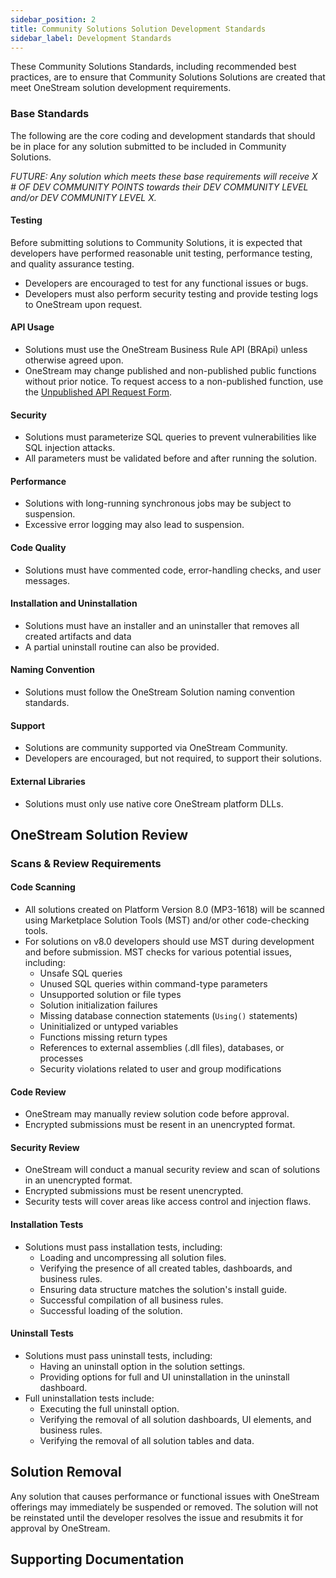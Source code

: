```yaml
---
sidebar_position: 2
title: Community Solutions Solution Development Standards
sidebar_label: Development Standards
---
```


These Community Solutions Standards, including recommended best practices, are to ensure that Community Solutions Solutions are created that meet OneStream solution development requirements.

### Base Standards

The following are the core coding and development standards that should be in place for any solution submitted to be included in Community Solutions.

_FUTURE: Any solution which meets these base requirements will receive X # OF DEV COMMUNITY POINTS towards their DEV COMMUNITY LEVEL and/or DEV COMMUNITY LEVEL X._

#### Testing

Before submitting solutions to Community Solutions, it is expected that developers have performed reasonable unit testing, performance testing, and quality assurance testing.

- Developers are encouraged to test for any functional issues or bugs.
- Developers must also perform security testing and provide testing logs to OneStream upon request.

#### API Usage

- Solutions must use the OneStream Business Rule API (BRApi) unless otherwise agreed upon.
- OneStream may change published and non-published public functions without prior notice. To request access to a non-published function, use the [Unpublished API Request Form](https://forms.office.com/r/pt6YfpyS6C).

#### Security

- Solutions must parameterize SQL queries to prevent vulnerabilities like SQL injection attacks.
- All parameters must be validated before and after running the solution.

#### Performance

- Solutions with long-running synchronous jobs may be subject to suspension.
- Excessive error logging may also lead to suspension.

#### Code Quality

- Solutions must have commented code, error-handling checks, and user messages.

#### Installation and Uninstallation

- Solutions must have an installer and an uninstaller that removes all created artifacts and data
- A partial uninstall routine can also be provided.

#### Naming Convention

- Solutions must follow the OneStream Solution naming convention standards.

#### Support

- Solutions are community supported via OneStream Community.
- Developers are encouraged, but not required, to support their solutions.

#### External Libraries

- Solutions must only use native core OneStream platform DLLs.

## OneStream Solution Review

### Scans & Review Requirements

#### Code Scanning

- All solutions created on Platform Version 8.0 (MP3-1618) will be scanned using Marketplace Solution Tools (MST) and/or other code-checking tools.
- For solutions on v8.0 developers should use MST during development and before submission. MST checks for various potential issues, including:
  - Unsafe SQL queries
  - Unused SQL queries within command-type parameters
  - Unsupported solution or file types
  - Solution initialization failures
  - Missing database connection statements (`Using()` statements)
  - Uninitialized or untyped variables
  - Functions missing return types
  - References to external assemblies (.dll files), databases, or processes
  - Security violations related to user and group modifications

#### Code Review

- OneStream may manually review solution code before approval.
- Encrypted submissions must be resent in an unencrypted format.

#### Security Review

- OneStream will conduct a manual security review and scan of solutions in an unencrypted format.
- Encrypted submissions must be resent unencrypted.
- Security tests will cover areas like access control and injection flaws.

#### Installation Tests

- Solutions must pass installation tests, including:
  - Loading and uncompressing all solution files.
  - Verifying the presence of all created tables, dashboards, and business rules.
  - Ensuring data structure matches the solution's install guide.
  - Successful compilation of all business rules.
  - Successful loading of the solution.

#### Uninstall Tests

- Solutions must pass uninstall tests, including:
  - Having an uninstall option in the solution settings.
  - Providing options for full and UI uninstallation in the uninstall dashboard.
- Full uninstallation tests include:
  - Executing the full uninstall option.
  - Verifying the removal of all solution dashboards, UI elements, and business rules.
  - Verifying the removal of all solution tables and data.

## Solution Removal

Any solution that causes performance or functional issues with OneStream offerings may immediately be suspended or removed. The solution will not be reinstated until the developer resolves the issue and resubmits it for approval by OneStream.

## Supporting Documentation
